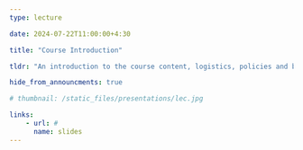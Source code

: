 ```yaml
---
type: lecture

date: 2024-07-22T11:00:00+4:30

title: "Course Introduction"

tldr: "An introduction to the course content, logistics, policies and background."

hide_from_announcments: true

# thumbnail: /static_files/presentations/lec.jpg

links: 
    - url: #
      name: slides  
---
```

